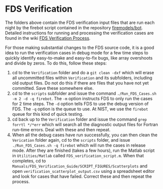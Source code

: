 # FDS Verification

The folders above contain the FDS verification input files that are run each night by the firebot script contained in the repository [firemodels/bot](https://github.com/firemodels/bot). Detailed instructions for running and processing the verification cases are found in the wiki [FDS Verification Process](https://github.com/firemodels/fds/wiki/FDS-Verification-Process).

For those making substantial changes to the FDS source code, it is a good idea to run the verification cases in debug mode for a few time steps to quickly identify easy-to-make and easy-to-fix bugs, like array overshoots and divide by zeros. To do this, follow these steps:
1. cd to the `Verification` folder and do a `git clean -dxf` which will erase all uncommitted files within `Verification` and its subfolders, including old output files. Do not do this if there are files that you have not yet committed. Save these somewhere else.
2. cd to the `scripts` subfolder and issue the command `./Run_FDS_Cases.sh -m 2 -d -q firebot`. The `-m` option instructs FDS to only run the cases for 2 time steps. The `-d` option tells FDS to use the debug version of FDS. The `-q` option is the queue to use. At NIST, we use the `firebot` queue for this kind of quick testing.
3. cd back up to the `Verification` folder and issue the command `grep forrtl */*err` which will search all the diagnostic output files for Fortran run-time errors. Deal with these and then repeat.
4. When all the debug cases have run successfully, you can then clean the `Verication` folder again, cd to the `scripts` folder, and issue `./Run_FDS_Cases.sh -q firebot` which will run the cases in release mode. After they are finished (takes a few hours), run the Matlab script in `Utilities/Matlab` called `FDS_verification_script.m`. When that completes, cd to `Manuals/FDS_Verification_Guide/SCRIPT_FIGURES/Scatterplots` and open `verification_scatterplot_output.csv` using a spreadsheet editor and look for cases that have failed. Correct these and then repeat the process.
